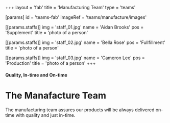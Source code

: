 +++
layout = 'fab'
title = 'Manufacturing Team'
type = 'teams'

[params]
  id = 'teams-fab'
  imageRef = 'teams/manufacture/images'

  [[params.staffs]]
    img = 'staff_01.jpg'
    name = 'Aidan Brooks'
    pos = 'Supplement'
    title = 'photo of a person'

  [[params.staffs]]
    img = 'staff_02.jpg'
    name = 'Bella Rose'
    pos = 'Fullfillment'
    title = 'photo of a person'

  [[params.staffs]]
    img = 'staff_03.jpg'
    name = 'Cameron Lee'
    pos = 'Production'
    title = 'photo of a person'
+++

#### Quality, In-time and On-time

# The Manafacture Team

The manufacturing team assures our products will be always delivered
on-time with quality and just in-time.
